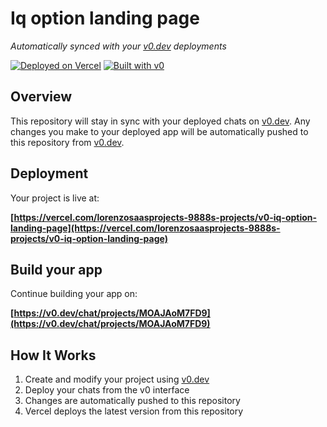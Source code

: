 # Iq option landing page

*Automatically synced with your [v0.dev](https://v0.dev) deployments*

[![Deployed on Vercel](https://img.shields.io/badge/Deployed%20on-Vercel-black?style=for-the-badge&logo=vercel)](https://vercel.com/lorenzosaasprojects-9888s-projects/v0-iq-option-landing-page)
[![Built with v0](https://img.shields.io/badge/Built%20with-v0.dev-black?style=for-the-badge)](https://v0.dev/chat/projects/MOAJAoM7FD9)

## Overview

This repository will stay in sync with your deployed chats on [v0.dev](https://v0.dev).
Any changes you make to your deployed app will be automatically pushed to this repository from [v0.dev](https://v0.dev).

## Deployment

Your project is live at:

**[https://vercel.com/lorenzosaasprojects-9888s-projects/v0-iq-option-landing-page](https://vercel.com/lorenzosaasprojects-9888s-projects/v0-iq-option-landing-page)**

## Build your app

Continue building your app on:

**[https://v0.dev/chat/projects/MOAJAoM7FD9](https://v0.dev/chat/projects/MOAJAoM7FD9)**

## How It Works

1. Create and modify your project using [v0.dev](https://v0.dev)
2. Deploy your chats from the v0 interface
3. Changes are automatically pushed to this repository
4. Vercel deploys the latest version from this repository